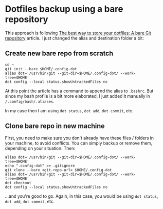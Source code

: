# Dotfiles backup using a bare repository


This approach is following [The best way to store your dotfiles: A bare Git repository](https://www.atlassian.com/git/tutorials/dotfiles) article. I just changed the alias and destination folder a bit: 


## Create new bare repo from scratch


```
cd ~
git init --bare $HOME/.config-dot
alias dot='/usr/bin/git --git-dir=$HOME/.config-dot/ --work-tree=$HOME'
dot config --local status.showUntrackedFiles no
```


At this point the article has a command to append the alias to `.bashrc`. But since my bash profile is a bit more elaborated, I just added it manually in `/.config/bash/.aliases`.


In my case then I am using `dot status`, `dot add`, `dot commit`, etc. 


## Clone bare repo in new machine


First, you need to make sure you don't already have these files / folders in your machine, to avoid conflicts. You can simply backup or remove them, depending on your situation. Then: 


```
alias dot='/usr/bin/git --git-dir=$HOME/.config-dot/ --work-tree=$HOME'
echo ".config-dot" >> .gitignore
git clone --bare <git-repo-url> $HOME/.config-dot
alias dot='/usr/bin/git --git-dir=$HOME/.config-dot/ --work-tree=$HOME'
dot checkout
dot config --local status.showUntrackedFiles no
```


...and you're good to go. Again, in this case, you would be using `dot status`, `dot add`, `dot commit`, etc. 

